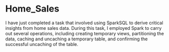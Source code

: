 # Home_Sales

I have just completed a task that involved using SparkSQL to derive critical insights from home sales data. During this task, I employed Spark to carry out several operations, including creating temporary views, partitioning the data, caching and uncaching a temporary table, and confirming the successful uncaching of the table.